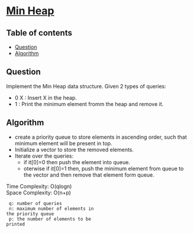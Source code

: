 # [Min Heap](https://www.codingninjas.com/studio/problems/min-heap_8230863?challengeSlug=striver-sde-challenge&leftPanelTab=0)

## Table of contents

- [Question](#question)
- [Algorithm](#algorithm)

## Question
Implement the Min Heap data structure. Given 2 types of queries:
- 0 X : Insert X in the heap.
- 1 : Print the minimum element fromm the heap and remove it.

## Algorithm
- create a priority queue to store elements in ascending order, such that minimum element will be present in top.
- Initialize a vector to store the removed elements.
- Iterate over the queries:
    - if it[0]=0 then push the element into queue.
    - oterwise if it[0]=1 then, push the minimum element from queue to the vector and then remove that element form queue.

Time Complexity: O(qlogn)</br>
Space Complexity: O(n+p) </br>

<code> q: number of queries </br>
n: maximum number of elements in the priority queue </br>
p: the number of elements to be printed</code>
